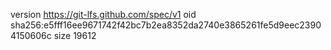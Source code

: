 version https://git-lfs.github.com/spec/v1
oid sha256:e5fff16ee9671742f42bc7b2ea8352da2740e3865261fe5d9eec23904150606c
size 19612
